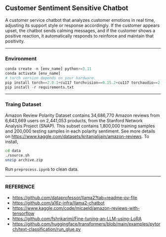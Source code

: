 ## Customer Sentiment Sensitive Chatbot

A customer service chatbot that analyzes customer emotions in real time, adjusting its support style or response accordingly. If the customer appears upset, the chatbot sends calming messages, and if the customer shows a positive reaction, it automatically responds to reinforce and maintain that positivity.

---

### Environment

```python
conda create -n [env_name] python>=3.11
conda activate [env_name]
# torch version depends on your hardware.
pip install torch==2.0.1+cu117 torchvision==0.15.2+cu117 torchaudio==2.0.2 --index-url https://download.pytorch.org/whl/cu117
pip install -r requirements.txt
```

---

### Traing Dataset

Amazon Review Polarity Dataset contains 34,686,770 Amazon reviews from 6,643,669 users on 2,441,053 products, from the Stanford Network Analysis Project (SNAP). This subset contains 1,800,000 training samples and 200,000 testing samples in each polarity sentiment. See more details on https://www.kaggle.com/datasets/kritanjalijain/amazon-reviews. To install,

```bash
cd data
./source.sh
unzip archive.zip
```

Run `preprocess.ipynb` to clean data.

---

### REFERENCE 

- https://github.com/dataprofessor/llama2?tab=readme-ov-file
- https://github.com/a16z-infra/llama2-chatbot
- https://www.kaggle.com/code/micaeld/amazon-reviews-with-tensorflow
- https://github.com/fshnkarimi/Fine-tuning-an-LLM-using-LoRA
- https://github.com/huggingface/transformers/blob/main/examples/pytorch/text-classification/run_glue.py
